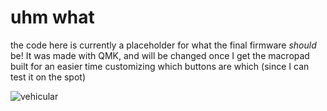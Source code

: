 # uhm what
the code here is currently a placeholder for what the final firmware *should* be! It was made with QMK, and will be changed once I get the macropad built for an easier time customizing which buttons are which (since I can test it on the spot) <br/>

![vehicular](https://github.com/user-attachments/assets/9fce0852-1dd6-43c5-9b04-47e15eefb4ee)
